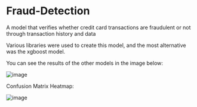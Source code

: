 # Fraud-Detection

A model that verifies whether credit card transactions are fraudulent or not through transaction history and data

Various libraries were used to create this model, and the most alternative was the xgboost model.

You can see the results of the other models in the image below:


![image](https://github.com/farruhpy/Fraud-Detection/assets/158803506/c049d86d-8560-4a20-b389-c60f67bfcca5)





Confusion Matrix Heatmap:




![image](https://github.com/farruhpy/Fraud-Detection/assets/158803506/9a18515b-464c-4cba-8479-5ce80e527413)
